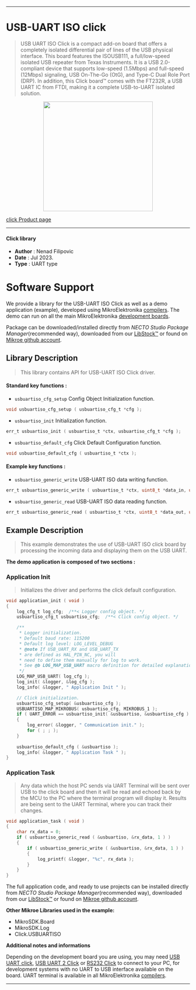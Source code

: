 
---
# USB-UART ISO click

> USB UART ISO Click is a compact add-on board that offers a completely isolated differential pair of lines of the USB physical interface. This board features the ISOUSB111, a full/low-speed isolated USB repeater from Texas Instruments. It is a USB 2.0-compliant device that supports low-speed (1.5Mbps) and full-speed (12Mbps) signaling, USB On-The-Go (OtG), and Type-C Dual Role Port (DRP). In addition, this Click board™ comes with the FT232R, a USB UART IC from FTDI, making it a complete USB-to-UART isolated solution.

<p align="center">
  <img src="https://download.mikroe.com/images/click_for_ide/usbuartiso_click.png" height=300px>
</p>

[click Product page](https://www.mikroe.com/usb-uart-iso-click)

---


#### Click library

- **Author**        : Nenad Filipovic
- **Date**          : Jul 2023.
- **Type**          : UART type


# Software Support

We provide a library for the USB-UART ISO Click
as well as a demo application (example), developed using MikroElektronika
[compilers](https://www.mikroe.com/necto-studio).
The demo can run on all the main MikroElektronika [development boards](https://www.mikroe.com/development-boards).

Package can be downloaded/installed directly from *NECTO Studio Package Manager*(recommended way), downloaded from our [LibStock&trade;](https://libstock.mikroe.com) or found on [Mikroe github account](https://github.com/MikroElektronika/mikrosdk_click_v2/tree/master/clicks).

## Library Description

> This library contains API for USB-UART ISO Click driver.

#### Standard key functions :

- `usbuartiso_cfg_setup` Config Object Initialization function.
```c
void usbuartiso_cfg_setup ( usbuartiso_cfg_t *cfg );
```

- `usbuartiso_init` Initialization function.
```c
err_t usbuartiso_init ( usbuartiso_t *ctx, usbuartiso_cfg_t *cfg );
```

- `usbuartiso_default_cfg` Click Default Configuration function.
```c
void usbuartiso_default_cfg ( usbuartiso_t *ctx );
```

#### Example key functions :

- `usbuartiso_generic_write` USB-UART ISO data writing function.
```c
err_t usbuartiso_generic_write ( usbuartiso_t *ctx, uint8_t *data_in, uint16_t len );
```

- `usbuartiso_generic_read` USB-UART ISO data reading function.
```c
err_t usbuartiso_generic_read ( usbuartiso_t *ctx, uint8_t *data_out, uint16_t len );
```

## Example Description

> This example demonstrates the use of USB-UART ISO click board by processing
> the incoming data and displaying them on the USB UART.

**The demo application is composed of two sections :**

### Application Init

> Initializes the driver and performs the click default configuration.

```c
void application_init ( void ) 
{
    log_cfg_t log_cfg;  /**< Logger config object. */
    usbuartiso_cfg_t usbuartiso_cfg;  /**< Click config object. */

    /** 
     * Logger initialization.
     * Default baud rate: 115200
     * Default log level: LOG_LEVEL_DEBUG
     * @note If USB_UART_RX and USB_UART_TX 
     * are defined as HAL_PIN_NC, you will 
     * need to define them manually for log to work. 
     * See @b LOG_MAP_USB_UART macro definition for detailed explanation.
     */
    LOG_MAP_USB_UART( log_cfg );
    log_init( &logger, &log_cfg );
    log_info( &logger, " Application Init " );

    // Click initialization.
    usbuartiso_cfg_setup( &usbuartiso_cfg );
    USBUARTISO_MAP_MIKROBUS( usbuartiso_cfg, MIKROBUS_1 );
    if ( UART_ERROR == usbuartiso_init( &usbuartiso, &usbuartiso_cfg ) ) 
    {
        log_error( &logger, " Communication init." );
        for ( ; ; );
    }
    
    usbuartiso_default_cfg ( &usbuartiso );
    log_info( &logger, " Application Task " );
}
```

### Application Task

> Any data which the host PC sends via UART Terminal
> will be sent over USB to the click board and then it will be read and 
> echoed back by the MCU to the PC where the terminal program will display it.
> Results are being sent to the UART Terminal, where you can track their changes.

```c
void application_task ( void ) 
{
    char rx_data = 0;
    if ( usbuartiso_generic_read ( &usbuartiso, &rx_data, 1 ) )
    {
        if ( usbuartiso_generic_write ( &usbuartiso, &rx_data, 1 ) )
        {
            log_printf( &logger, "%c", rx_data );
        }
    }
}
```

The full application code, and ready to use projects can be installed directly from *NECTO Studio Package Manager*(recommended way), downloaded from our [LibStock&trade;](https://libstock.mikroe.com) or found on [Mikroe github account](https://github.com/MikroElektronika/mikrosdk_click_v2/tree/master/clicks).

**Other Mikroe Libraries used in the example:**

- MikroSDK.Board
- MikroSDK.Log
- Click.USBUARTISO

**Additional notes and informations**

Depending on the development board you are using, you may need
[USB UART click](https://www.mikroe.com/usb-uart-click),
[USB UART 2 Click](https://www.mikroe.com/usb-uart-2-click) or
[RS232 Click](https://www.mikroe.com/rs232-click) to connect to your PC, for
development systems with no UART to USB interface available on the board. UART
terminal is available in all MikroElektronika
[compilers](https://shop.mikroe.com/compilers).

---
